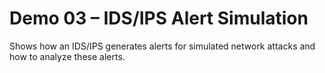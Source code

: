 # Demo 03 – IDS/IPS Alert Simulation

Shows how an IDS/IPS generates alerts for simulated network attacks and how to analyze these alerts.
